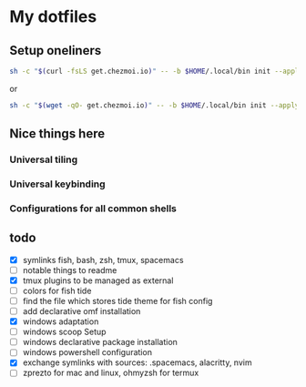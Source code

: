 # My dotfiles

## Setup oneliners

```bash
sh -c "$(curl -fsLS get.chezmoi.io)" -- -b $HOME/.local/bin init --apply --ssh xelorr
```
or
```bash
sh -c "$(wget -qO- get.chezmoi.io)" -- -b $HOME/.local/bin init --apply --ssh xelorr
```

## Nice things here

### Universal tiling

### Universal keybinding

### Configurations for all common shells

## todo

- [x] symlinks fish, bash, zsh, tmux, spacemacs
- [ ] notable things to readme
- [x] tmux plugins to be managed as external
- [ ] colors for fish tide
- [ ] find the file which stores tide theme for fish config
- [ ] add declarative omf installation
- [x] windows adaptation
- [ ] windows scoop Setup
- [ ] windows declarative package installation
- [ ] windows powershell configuration
- [x] exchange symlinks with sources: .spacemacs, alacritty, nvim
- [ ] zprezto for mac and linux, ohmyzsh for termux
